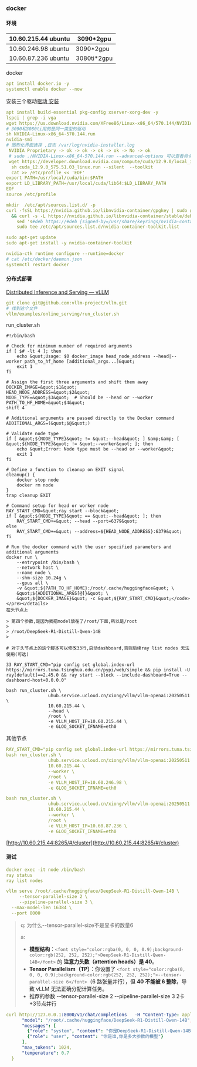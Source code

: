### docker
#### 环境
| 10.60.215.44 ubuntu | 3090*2gpu |
| --- | --- |
| 10.60.246.98 ubuntu | 3090*2gpu |
| 10.60.87.236 ubuntu | 3080ti*2gpu |


docker

```yaml
apt install docker.io -y
systemctl enable docker --now
```

安装三个驱动[驱动 安装](https://www.yuque.com/xiong3731/tz203d/nohdgymaq9wvt492)

```yaml
apt install build-essential pkg-config xserver-xorg-dev -y
lspci | grep -i vga
wget https://us.download.nvidia.com/XFree86/Linux-x86_64/570.144/NVIDIA-Linux-x86_64-570.144.run
# 3090和3080ti用的是同一类型的驱动
sh NVIDIA-Linux-x86_64-570.144.run
nvidia-smi
# 图形化界面选择 ,日志 /var/log/nvidia-installer.log
 NVIDIA Proprietary -> ok -> ok -> ok -> ok -> No -> ok
 # sudo ./NVIDIA-Linux-x86_64-570.144.run --advanced-options 可以查看命令行安装的参数
 wget https://developer.download.nvidia.com/compute/cuda/12.9.0/local_installers/cuda_12.9.0_575.51.03_linux.run
  sh cuda_12.9.0_575.51.03_linux.run --silent  --toolkit
  cat >> /etc/profile << 'EOF'
export PATH=/usr/local/cuda/bin:$PATH
export LD_LIBRARY_PATH=/usr/local/cuda/lib64:$LD_LIBRARY_PATH
EOF
source /etc/profile

mkdir  /etc/apt/sources.list.d/ -p
curl -fsSL https://nvidia.github.io/libnvidia-container/gpgkey | sudo gpg --dearmor -o /usr/share/keyrings/nvidia-container-toolkit-keyring.gpg \
  && curl -s -L https://nvidia.github.io/libnvidia-container/stable/deb/nvidia-container-toolkit.list | \
    sed 's#deb https://#deb [signed-by=/usr/share/keyrings/nvidia-container-toolkit-keyring.gpg] https://#g' | \
    sudo tee /etc/apt/sources.list.d/nvidia-container-toolkit.list

sudo apt-get update
sudo apt-get install -y nvidia-container-toolkit

nvidia-ctk runtime configure --runtime=docker
# cat /etc/docker/daemon.json
systemctl restart docker
```

#### 分布式部署
[Distributed Inference and Serving — vLLM](https://docs.vllm.ai/en/latest/serving/distributed_serving.html)

```yaml
git clone git@github.com:vllm-project/vllm.git
# 找到这个文件
vllm/examples/online_serving/run_cluster.sh
```

run_cluster.sh
```
#!/bin/bash

# Check for minimum number of required arguments
if [ $# -lt 4 ]; then
    echo &quot;Usage: $0 docker_image head_node_address --head|--worker path_to_hf_home [additional_args...]&quot;
    exit 1
fi

# Assign the first three arguments and shift them away
DOCKER_IMAGE=&quot;$1&quot;
HEAD_NODE_ADDRESS=&quot;$2&quot;
NODE_TYPE=&quot;$3&quot;  # Should be --head or --worker
PATH_TO_HF_HOME=&quot;$4&quot;
shift 4

# Additional arguments are passed directly to the Docker command
ADDITIONAL_ARGS=(&quot;$@&quot;)

# Validate node type
if [ &quot;${NODE_TYPE}&quot; != &quot;--head&quot; ] &amp;&amp; [ &quot;${NODE_TYPE}&quot; != &quot;--worker&quot; ]; then
    echo &quot;Error: Node type must be --head or --worker&quot;
    exit 1
fi

# Define a function to cleanup on EXIT signal
cleanup() {
    docker stop node
    docker rm node
}
trap cleanup EXIT

# Command setup for head or worker node
RAY_START_CMD=&quot;ray start --block&quot;
if [ &quot;${NODE_TYPE}&quot; == &quot;--head&quot; ]; then
    RAY_START_CMD+=&quot; --head --port=6379&quot;
else
    RAY_START_CMD+=&quot; --address=${HEAD_NODE_ADDRESS}:6379&quot;
fi

# Run the docker command with the user specified parameters and additional arguments
docker run \
    --entrypoint /bin/bash \
    --network host \
    --name node \
    --shm-size 10.24g \
    --gpus all \
    -v &quot;${PATH_TO_HF_HOME}:/root/.cache/huggingface&quot; \
    &quot;${ADDITIONAL_ARGS[@]}&quot; \
    &quot;${DOCKER_IMAGE}&quot; -c &quot;${RAY_START_CMD}&quot;</code></pre></details>
在头节点上

> 第四个参数,是因为我把model放在了/root/下面,所以是/root      
>
> /root/DeepSeek-R1-Distill-Qwen-14B
>
```
```
# 对于头节点上的这个脚本可以修改33行,启动dashboard,否则后续ray list nodes 无法使用(可选)

33 RAY_START_CMD="pip config set global.index-url https://mirrors.tuna.tsinghua.edu.cn/pypi/web/simple && pip install -U ray[default]==2.45.0 && ray start --block --include-dashboard=True --dashboard-host=0.0.0.0"

bash run_cluster.sh \
                uhub.service.ucloud.cn/xiong/vllm/vllm-openai:20250511 \
                10.60.215.44 \
                --head \
                /root \
                -e VLLM_HOST_IP=10.60.215.44 \
                -e GLOO_SOCKET_IFNAME=eth0
```

其他节点

```yaml
RAY_START_CMD="pip config set global.index-url https://mirrors.tuna.tsinghua.edu.cn/pypi/web/simple && pip install -U ray[default]==2.45.0 && ray start --block"
bash run_cluster.sh \
                uhub.service.ucloud.cn/xiong/vllm/vllm-openai:20250511 \
                10.60.215.44 \
                --worker \
                /root \
                -e VLLM_HOST_IP=10.60.246.98 \
                -e GLOO_SOCKET_IFNAME=eth0
```

```yaml
bash run_cluster.sh \
                uhub.service.ucloud.cn/xiong/vllm/vllm-openai:20250511 \
                10.60.215.44 \
                --worker \
                /root \
                -e VLLM_HOST_IP=10.60.87.236 \
                -e GLOO_SOCKET_IFNAME=eth0
```

[http://10.60.215.44:8265/#/cluster](http://10.60.215.44:8265/#/cluster)

#### 测试
```yaml
docker exec -it node /bin/bash
ray status
ray list nodes

vllm serve /root/.cache/huggingface/DeepSeek-R1-Distill-Qwen-14B \
     --tensor-parallel-size 2 \
     --pipeline-parallel-size 3 \
  --max-model-len 16384 \
  --port 8000 
```

> q: 为什么--tensor-parallel-size不是显卡的数量6
>
> a: 
>
> + **<font style="color:rgba(0, 0, 0, 0.9);background-color:rgb(252, 252, 252);">模型结构</font>**<font style="color:rgba(0, 0, 0, 0.9);background-color:rgb(252, 252, 252);">：</font>`<font style="color:rgba(0, 0, 0, 0.9);background-color:rgb(252, 252, 252);">DeepSeek-R1-Distill-Qwen-14B</font>`<font style="color:rgba(0, 0, 0, 0.9);background-color:rgb(252, 252, 252);"> </font><font style="color:rgba(0, 0, 0, 0.9);background-color:rgb(252, 252, 252);">的 </font>**<font style="color:rgba(0, 0, 0, 0.9);background-color:rgb(252, 252, 252);">注意力头数（attention heads）是 40</font>**<font style="color:rgba(0, 0, 0, 0.9);background-color:rgb(252, 252, 252);">。</font>
> + **<font style="color:rgba(0, 0, 0, 0.9);background-color:rgb(252, 252, 252);">Tensor Parallelism（TP）</font>**<font style="color:rgba(0, 0, 0, 0.9);background-color:rgb(252, 252, 252);">：你设置了 </font>`<font style="color:rgba(0, 0, 0, 0.9);background-color:rgb(252, 252, 252);">--tensor-parallel-size 6</font>`<font style="color:rgba(0, 0, 0, 0.9);background-color:rgb(252, 252, 252);">（6 路张量并行），但 </font>**<font style="color:rgba(0, 0, 0, 0.9);background-color:rgb(252, 252, 252);">40 不能被 6 整除</font>**<font style="color:rgba(0, 0, 0, 0.9);background-color:rgb(252, 252, 252);">，导致 vLLM 无法正确分配计算任务。</font>
> + <font style="color:rgba(0, 0, 0, 0.9);background-color:rgb(252, 252, 252);">推荐的参数     --tensor-parallel-size 2  --pipeline-parallel-size 3  2卡+3节点并行</font>
>

```yaml
curl http://127.0.0.1:8000/v1/chat/completions   -H "Content-Type: application/json"   -d '{
      "model": "/root/.cache/huggingface/DeepSeek-R1-Distill-Qwen-14B",
      "messages": [
        {"role": "system", "content": "你是DeepSeek-R1-Distill-Qwen-14B"},
        {"role": "user", "content": "你是谁,你是多大参数的模型"}
      ],
      "max_tokens": 1024,
      "temperature": 0.7
  }
```



